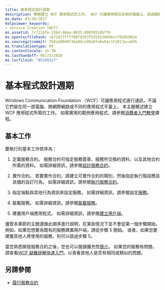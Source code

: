 ```yaml
---
title: 基本程式設計週期
description: 瞭解建立 WCF 應用程式的工作。 WCF 可讓應用程式在相同電腦上、透過網路，或在不同的應用程式平臺上進行通訊。
ms.date: 03/30/2017
helpviewer_keywords:
- service creation [WCF]
ms.assetid: 7cf21bfe-23bd-46aa-8033-609f851dbf76
ms.openlocfilehash: c672827fff780fd263f5355520bb6ccf02bb902e
ms.sourcegitcommit: 358a28048f36a8dca39a9fe6e6ac1f1913acadd5
ms.translationtype: MT
ms.contentlocale: zh-TW
ms.lasthandoff: 06/23/2020
ms.locfileid: "85245527"
---
```

# <a name="basic-programming-lifecycle"></a>基本程式設計週期
Windows Communication Foundation （WCF）可讓應用程式進行通訊，不論它們是在同一部電腦、跨網際網路或不同的應用程式平臺上。 本主題概述建立 WCF 應用程式所需的工作。 如需實用的範例應用程式，請參閱[消費者入門教學](getting-started-tutorial.md)課程。  
  
## <a name="the-basic-tasks"></a>基本工作  
 要執行的基本工作依序為：  
  
1. 定義服務合約。 服務合約可指定服務簽章、服務所交換的資料，以及其他合約所需的資料。 如需詳細資訊，請參閱[設計服務合約](designing-service-contracts.md)。  
  
2. 實作合約。 若要實作合約，請建立可實作合約的類別，然後指定執行階段應該具備的自訂行為。 如需詳細資訊，請參閱[執行服務合約](implementing-service-contracts.md)。  
  
3. 指定端點與其他行為資訊來設定服務。 如需詳細資訊，請參閱設定[服務](configuring-services.md)。  
  
4. 裝載服務。 如需詳細資訊，請參閱[裝載服務](hosting-services.md)。  
  
5. 建置用戶端應用程式。 如需詳細資訊，請參閱[建立用戶端](building-clients.md)。  
  
 儘管本章節的主題遵循此順序進行說明，在某些情況下並不會從第一個步驟開始。 例如，如果您想要為既有的服務建置用戶端，請從步驟 5 開始。 或者，如果您要建置其他人將使用的服務，則可以跳過步驟 5。  
  
 當您熟悉開發服務合約之後，您也可以閱讀擴充性[簡介](introduction-to-extensibility.md)。 如果您的服務有問題，請查看[WCF 疑難排解快速入門](wcf-troubleshooting-quickstart.md)，以查看其他人是否有相同或類似的問題。  
  
## <a name="see-also"></a>另請參閱

- [履行服務合約](implementing-service-contracts.md)
